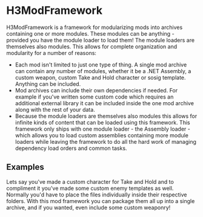 # H3ModFramework
H3ModFramework is a framework for modularizing mods into archives containing one or more modules. These modules can be anything - provided you have the module loader to load them! The module loaders are themselves also modules. This allows for complete organization and modularity for a number of reasons:
- Each mod isn't limited to just one type of thing. A single mod archive can contain any number of modules, whether it be a .NET Assembly, a custom weapon, custom Take and Hold character or sosig template. Anything can be included.
- Mod archives can include their own dependencies if needed. For example if you've written some custom code which requires an additional external library it can be included inside the one mod archive along with the rest of your data.
- Because the module loaders are themselves also modules this allows for infinite kinds of content that can be loaded using this framework. This framework only ships with one module loader - the Assembly loader - which allows you to load custom assemblies containing more module loaders while leaving the framework to do all the hard work of managing dependency load orders and common tasks.

## Examples
Lets say you've made a custom character for Take and Hold and to compliment it you've made some custom enemy templates as well. Normally you'd have to place the files individually inside their respective folders. With this mod framework you can package them all up into a single archive, and if you wanted, even include some custom weaponry!
